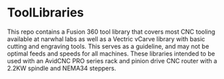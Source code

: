 # ToolLibraries

This repo contains a Fusion 360 tool library that covers most CNC tooling available at narwhal labs as well as a Vectric vCarve library with basic cutting and engraving tools. This serves as a guideline, and may not be optimal feeds and speeds for all machines. These libraries intended to be used with an AvidCNC PRO series rack and pinion drive CNC router with a 2.2KW spindle and NEMA34 steppers.
